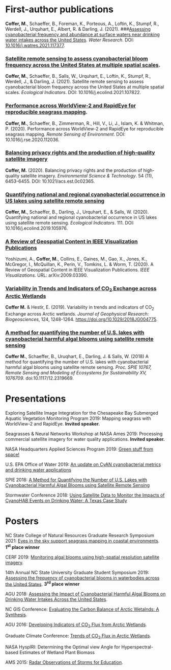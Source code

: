 # First-author publications


**Coffer, M.**, Schaeffer, B., Foreman, K., Porteous, A., Loftin, K., Stumpf, R., Werdell, J., Urquhart, E., Albert, R. & Darling, J. (2021). ###[Assessing cyanobacterial frequency and abundance at surface waters near drinking water intakes across the United States](https://www.sciencedirect.com/science/article/pii/S0043135421005753). _Water Research_. DOI: [10.1016/j.watres.2021.117377](https://www.sciencedirect.com/science/article/pii/S0043135421005753).


### [Satellite remote sensing to assess cyanobacterial bloom frequency across the United States at multiple spatial scales](https://www.sciencedirect.com/science/article/pii/S1470160X21004878).

**Coffer, M.**, Schaeffer, B., Salls, W., Urquhart, E., Loftin, K., Stumpf, R., Werdell, J., & Darling, J. (2021). Satellite remote sensing to assess cyanobacterial bloom frequency across the United States at multiple spatial scales. _Ecological Indicators_. DOI: 10.1016/j.ecolind.2021.107822.


### [Performance across WorldView-2 and RapidEye for reproducible seagrass mapping](https://www.sciencedirect.com/science/article/pii/S0034425720304065?via%3Dihub).

**Coffer, M.**, Schaeffer, B., Zimmerman, R., Hill, V., Li, J., Islam, K. & Whitman, P. (2020). Performance across WorldView-2 and RapidEye for reproducible seagrass mapping. _Remote Sensing of Environment_. DOI: 10.1016/j.rse.2020.112036.


### [Balancing privacy rights and the production of high-quality satellite imagery](https://pubs.acs.org/doi/full/10.1021/acs.est.0c02365)

**Coffer, M.** (2020). Balancing privacy rights and the production of high-quality satellite imagery. _Environmental Science & Technology_. 54 (11), 6453-6455. DOI: 10.1021/acs.est.0c02365.


### [Quantifying national and regional cyanobacterial occurrence in US lakes using satellite remote sensing](https://www.sciencedirect.com/science/article/pii/S1470160X19309719) 

**Coffer, M.**, Schaeffer, B., Darling, J., Urquhart, E., & Salls, W. (2020). Quantifying national and regional cyanobacterial occurrence in US lakes using satellite remote sensing. _Ecological Indicators_. 111. DOI: 10.1016/j.ecolind.2019.105976.

### [A Review of Geospatial Content in IEEE Visualization Publications](https://arxiv.org/pdf/2009.03390.pdf)

Yoshizumi, A., **Coffer, M.**, Collins, E., Gaines, M., Gao, X., Jones, K., McGregor, I., McQuillan, K., Perin, V., Tomkins, L. & Worm, T. (2020). A Review of Geospatial Content in IEEE Visualization Publications. _IEEE Visualizations_. URL: arXiv:2009.03390.

### [Variability in Trends and Indicators of CO<sub>2</sub> Exchange across Arctic Wetlands](https://agupubs.onlinelibrary.wiley.com/doi/full/10.1029/2018JG004775)

**Coffer M.** & Hestir, E. (2019). Variability in trends and indicators of CO<sub>2</sub> Exchange across Arctic wetlands. _Journal of Geophysical Research: Biogeosciences_, 124, 1248-1264. https://doi.org/10.1029/2018JG004775. 


### [A method for quantifying the number of U.S. lakes with cyanobacterial harmful algal blooms using satellite remote sensing](https://www.spiedigitallibrary.org/conference-proceedings-of-spie/10767/0000/A-method-for-quantifying-the-number-of-US-lakes-with/10.1117/12.2319669.short?SSO=1) 

**Coffer M.**, Schaeffer, B., Uruqhart, E., Darling, J. & Salls, W. (2018) A method for quantifying the number of U.S. lakes with cyanobacterial harmful algal blooms using satellite remote sensing. _Proc. SPIE 10767, Remote Sensing and Modeling of Ecosystems for Sustainability XV, 1076709_. doi:10.1117/12.2319669.


<!-- # Publications in progress


### An initial validation of the Maximum Chlorophyll Index (MCI) for the Sentinel-2 satellites across U.S. lakes

Salls, W., Schaeffer, B., Keith, D., Urquhart, E., **Coffer, M.**, Seegers, B., Binding, C., & Stumpf, R. (2019). An initial validation of the Maximum Chlorophyll Index (MCI) for the Sentinel-2 satellites across U.S lakes. (_In Review_). 


### Acute health effects associated with remotely sensed cyanobacteria in a drinking water reservoir in Massachusetts

Wu, J., Hilborn, E., Schaeffer, B., Urquhart, E., **Coffer, M.**,
Lin, C., & Egorov, A. (2019). Acute health effects associated with remotely sensed cyanobacteria in a drinking water
reservoir in Massachusetts. _Environmental Health_. (_In Review_). -->
   
# Presentations
Exploring Satellite Image Integration for the Chesapeake Bay Submerged Aquatic Vegetation Monitoring Program 2019: Mapping seagrass with WorldView-2 and RapidEye. **Invited speaker.**

Seagrasses & Neural Networks Workshop at NASA Ames 2019: Processing commercial satellite imagery for water quality applications. **Invited speaker.**

NASA Headquarters Applied Sciences Program 2019: [Green stuff from space!](https://mmamanat.github.io/images/NASA_HQ.pdf)

U.S. EPA Office of Water 2019: [An update on CyAN cyanobacterial metrics and drinking water applications](https://mmamanat.github.io/images/just_in_case.pdf)

SPIE 2018: [A Method for Quantifying the Number of U.S. Lakes with Cyanobacterial Harmful Algal Blooms using Satellite Remote Sensing](https://mmamanat.github.io/images/Amanatides_Coffer_SPIE.pdf)

Stormwater Conference 2018: [Using Satellite Data to Monitor the Impacts of CyanoHAB Events on Drinking Water: A Texas Case Study](https://mmamanat.github.io/images/Amanatides_SWC.pdf) 

# Posters
NC State College of Natural Resources Graduate Research Symposium 2021: [Eyes in the sky support seagrass mapping in coastal environments](https://research.cnr.ncsu.edu/sites/graduateresearchsymposium/wp-content/uploads/sites/28/2021/03/Coffer-poster.png).
**1<sup>st</sup> place winner**

CERF 2019: [Monitoring algal blooms using high-spatial resolution satellite imagery](https://mmamanat.github.io/images/Coffer_poster.pdf).


14th Annual NC State University Graduate Student Symposium 2019: [Assessing the frequency of cyanobacterial blooms in waterbodies across the United States](https://mmamanat.github.io/images/Coffer_gradStudentSymosium.pdf).
**3<sup>rd</sup> place winner**

AGU 2018: [Assessing the Impact of Cyanobacterial Harmful Algal Blooms on Drinking Water Intakes Across the United States](https://mmamanat.github.io/images/AGU.pdf).

NC GIS Conference: [Evaluating the Carbon Balance of Arctic Wetalnds: A Synthesis](https://mmamanat.github.io/images/NCGIS.pdf).

AGU 2016: [Developing Indicators of CO<sub>2</sub> Flux from Arctic Wetlands](https://mmamanat.github.io/images/AGU_Final.pdf).

Graduate Climate Conference: [Trends of CO<sub>2</sub> Flux in Arctic Wetlands](https://mmamanat.github.io/images/Amanatides_GCC_final.pdf).

NASA HyspIRI: Determining the Optimal view Angle for Hyperspectral-based Estimates of Wetland Plant Biomass

AMS 2015: [Radar Observations of Storms for Education](https://mmamanat.github.io/images/ROSE_ams2015_nacorbin.pdf).
